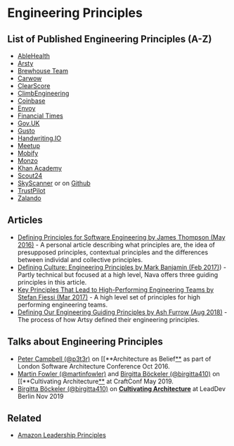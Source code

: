 # Engineering Principles

## List of Published Engineering Principles (A-Z)

- [AbleHealth](https://github.com/AbleHealth/team/blob/master/engineering/principles-and-practices.md)
- [Arsty](https://github.com/artsy/README/blob/master/culture/engineering-principles.md)
- [Brewhouse Team](https://github.com/BrewhouseTeam/engineering)
- [Carwow](https://github.com/carwow/engineering_principles)
- [ClearScore](https://medium.com/clearscore/clearscore-engineering-principles-14237efe4910)
- [ClimbEngineering](https://climbcredit.app.box.com/s/p05z4cqmeyxqfp7uqcm4qri6gs2scl6q)
- [Coinbase](https://blog.coinbase.com/what-are-coinbases-engineering-principles-c798da7330c)
- [Envoy](https://github.com/envoy/Engineering/blob/master/principles.md)
- [Financial Times](https://www.ft.com/tech-principles)
- [Gov.UK](https://www.gov.uk/guidance/government-design-principles)
- [Gusto](https://app.gusto.com/static/engineering-principles-and-values.pdf)
- [Handwriting.IO](https://github.com/handwritingio/principles)
- [Meetup](https://medium.com/making-meetup/meetup-architecture-principles-dfbe95887c3)
- [Mobify](https://github.com/mobify/developer-values)
- [Monzo](https://monzo.com/blog/2018/06/29/engineering-principles/)
- [Khan Academy](https://docs.google.com/document/d/1PW4NYn9pYNam2EuGEsTN9pTgwTfFnT_R9OZLJJICWQU/edit)
- [Scout24](https://github.com/Scout24/scout24-engineering-values-and-principles)
- [SkyScanner](https://medium.com/@SkyscannerEng/why-engineering-principles-matter-993298f7d792) or on [Github](https://github.com/Skyscanner/engineering-principles)
- [TrustPilot](https://github.com/trustpilot/principles)
- [Zalando](https://github.com/zalando/engineering-principles)

## Articles

- [Defining Principles for Software Engineering by James Thompson (May 2016)](https://theplainprogrammer.com/defining-principles-for-software-engineering-e88c069a0446) - A personal article describing what principles are, the idea of presupposed principles, contextual principles and the differences between individal and collective principles.
- [Defining Culture: Engineering Principles by Mark Banjamin (Feb 2017)](https://blog.navapbc.com/defining-engineering-culture-engineering-principles-558d2b4c5950)) - Partly technical but focused at a high level, Nava offers three guiding principles in this article.
- [Key Principles That Lead to High-Performing Engineering Teams by Stefan Fiessi (Mar 2017)](https://www.hugeinc.com/articles/key-principles-that-lead-to-high-performing-engineering-teams) - A high level set of principles for high performing engineering teams.
- [Defining Our Engineering Guiding Principles by Ash Furrow (Aug 2018)](https://artsy.github.io/blog/2018/08/22/engineering-guiding-principles/) - The process of how Artsy defined their engineering principles.

## Talks about Engineering Principles

- [Peter Campbell (@p3t3r)](http://twitter.com/p3t3r) on [[**Architecture as Belief[**](https://www.oreilly.com/library/view/oreilly-software-architecture/9781491958490/video284872.html?) as part of London Software Architecture Conference Oct 2016.
- [Martin Fowler (@martinfowler)](https://twitter.com/martinfowler) and [Birgitta Böckeler (@birgitta410)](http://twitter.com/birgitta410) on [[**Cultivating Architecture[**](https://www.youtube.com/watch?v=MZnrxjw602E) at CraftConf May 2019.
- [Birgitta Böckeler (@birgitta410)](http://twitter.com/birgitta410) on [**Cultivating Architecture**](https://www.youtube.com/watch?v=--t3uk3_rSw) at LeadDev Berlin Nov 2019

## Related 

- [Amazon Leadership Principles](https://www.amazon.jobs/en/principles)
